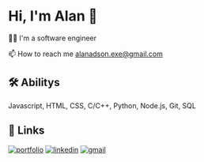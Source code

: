 
# Hi, I'm Alan 👋


👩‍💻 I'm a software engineer

📫 How to reach me alanadson.exe@gmail.com



## 🛠 Abilitys
Javascript, HTML, CSS, C/C++, Python, Node.js, Git, SQL


## 🔗 Links
[![portfolio](https://img.shields.io/badge/my_portfolio-000?style=for-the-badge&logo=ko-fi&logoColor=white)](https://alanadson.com/)
[![linkedin](https://img.shields.io/badge/linkedin-0A66C2?style=for-the-badge&logo=linkedin&logoColor=white)](https://www.linkedin.com/)
[![gmail](https://img.shields.io/badge/gmail-D93025?style=for-the-badge&logo=gmail&logoColor=white)](mailto:alanadson.exe@gmail.com)
